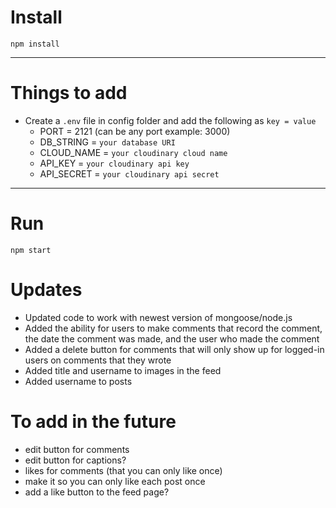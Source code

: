 # Install

`npm install`

---

# Things to add

- Create a `.env` file in config folder and add the following as `key = value`
  - PORT = 2121 (can be any port example: 3000)
  - DB_STRING = `your database URI`
  - CLOUD_NAME = `your cloudinary cloud name`
  - API_KEY = `your cloudinary api key`
  - API_SECRET = `your cloudinary api secret`

---

# Run

`npm start`

# Updates 

- Updated code to work with newest version of mongoose/node.js
- Added the ability for users to make comments that record the comment, the date the comment was made, and the user who made the comment
- Added a delete button for comments that will only show up for logged-in users on comments that they wrote
- Added title and username to images in the feed
- Added username to posts

# To add in the future 

- edit button for comments
- edit button for captions?
- likes for comments (that you can only like once)
- make it so you can only like each post once
- add a like button to the feed page? 
